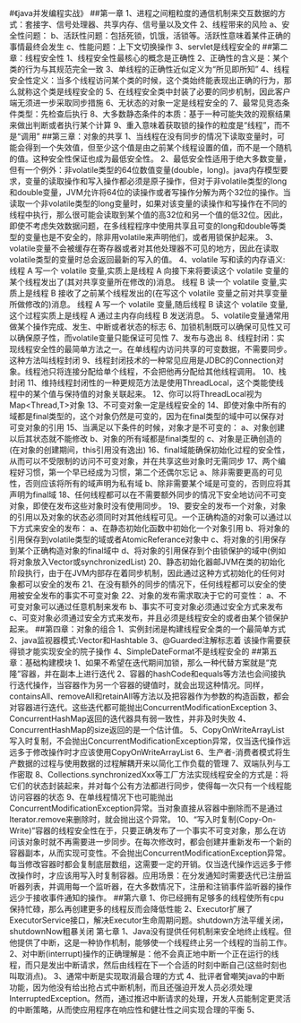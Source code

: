 #《java并发编程实战》
##第一章
    1、进程之间粗粒度的通信机制来交互数据的方式：套接字、信号处理器、共享内存、信号量以及文件
    2、线程带来的风险
 	    a、安全性问题：
 	    b、活跃性问题：包括死锁，饥饿，活锁等。活跃性意味着某件正确的事情最终会发生
 	    c、性能问题：上下文切换操作
    3、servlet是线程安全的
##第二章：线程安全性
    1、线程安全性最核心的概念是正确性
    2、正确性的含义是：某个类的行为与其规范完全一致
    3、单线程的正确性近似定义为“所见即所知”
    4、线程安全性定义：当多个线程访问某个类的时候，这个类始终能表现出正确的行为，那么就称这个类是线程安全的
    5、在线程安全类中封装了必要的同步机制，因此客户端无须进一步采取同步措施
    6、无状态的对象一定是线程安全的
    7、最常见竞态条件类型：先检查后执行
    8、大多数静态条件的本质：基于一种可能失效的观察结果来做出判断或者执行某个计算
    9、重入意味着获取锁的操作的粒度是“线程”，而不是“调用”
##第三章：对象的共享
    1、当线程在没有同步的情况下读取变量时，可能会得到一个失效值，但至少这个值是由之前某个线程设置的值，而不是一个随机的值。这种安全性保证也成为最低安全性。
    2、最低安全性适用于绝大多数变量，但有一个例外：非volatile类型的64位数值变量(double，long)。java内存模型要求，变量的读取操作和写入操作都必须是原子操作，但对于非volatile类型的long和double变量，JVM允许将64位的读操作或者写操作分解为两个32位的操作。当读取一个非volatile类型的long变量时，如果对该变量的读操作和写操作在不同的线程中执行，那么很可能会读取到某个值的高32位和另一个值的低32位。因此，即使不考虑失效数据问题，在多线程程序中使用共享且可变的long和double等类型的变量也是不安全的，除非用volatile来声明他们，或者用锁保护起来。
    3、volatile变量不会被缓存在寄存器或者对其他处理器不可见的地方，因此在读取volatile类型的变量时总会返回最新的写入的值。
    4、volatile 写和读的内存语义: 
    线程 A 写一个 volatile 变量,实质上是线程 A 向接下来将要读这个 volatile 变量的某个线程发出了(其对共享变量所在修改的)消息。 
    线程 B 读一个 volatile 变量,实质上是线程 B 接收了之前某个线程发出的(在写这个 volatile 变量之前对共享变量所做修改的)消息。
    线程 A 写一个 volatile 变量,随后线程 B 读这个 volatile 变量,这个过程实质上是线程 A 通过主内存向线程 B 发送消息。
    5、volatile变量通常用做某个操作完成、发生、中断或者状态的标志
    6、加锁机制既可以确保可见性又可以确保原子性，而volatile变量只能保证可见性
    7、发布与逸出
    8、线程封闭：实现线程安全性的最简单方法之一。在单线程内访问共享的可变数据，不需要同步。这种方法叫线程封闭
    9、线程封闭技术的一种常见应用是JDBC的Connection对象。线程池只将连接分配给单个线程，不会把他再分配给其他线程调用。
    10、栈封闭
    11、维持线程封闭性的一种更规范方法是使用ThreadLocal，这个类能使线程中的某个值与保持值的对象关联起来。
    12、你可以将ThreadLocal<T>视为Map<Thread,T>对象
    13、不可变对象一定是线程安全的
    14、即使对象中所有的域都是final类型的，这个对象仍然是可变的，因为在final类型的域中可以保存对可变对象的引用
    15、当满足以下条件的时候，对象才是不可变的：
        a、对象创建以后其状态就不能修改
        b、对象的所有域都是final类型的
        c、对象是正确创造的(在对象的创建期间，this引用没有逸出)
    16、final域能确保初始化过程的安全性，从而可以不受限制的访问不可变对象，并在共享这些对象时无需同步
    17、两个编程好习惯，第一个早已经成为习惯，第二个还偶尔忘记
        a、除非需要更高的可见性，否则应该将所有的域声明为私有域
        b、除非需要某个域是可变的，否则应将其声明为final域
    18、任何线程都可以在不需要额外同步的情况下安全地访问不可变对象，即使在发布这些对象时没有使用同步。
    19、要安全的发布一个对象，对象的引用以及对象的状态必须同时对其他线程可见。一个正确构造的对象可以通过以下方式来安全的发布：
        a、在静态初始化函数中初始化一个对象引用
        b、将对象的引用保存到volatile类型的域或者AtomicReferance对象中
        c、将对象的引用保存到某个正确构造对象的final域中
        d、将对象的引用保存到个由锁保护的域中(例如将对象放入Vector或synchronizedList)
    20、静态初始化器邮JVM在类的初始化阶段执行，由于在JVM内部存在着同步机制，因此通过这种方式初始化的任何对象都可以安全的发布
    21、在没有额外的同步的情况下，任何线程都可以安全的使用被安全发布的事实不可变对象
    22、对象的发布需求取决于它的可变性：
        a、不可变对象可以通过任意机制来发布
        b、事实不可变对象必须通过安全方式来发布
        c、可变对象必须通过安全方式来发布，并且必须是线程安全的或者由某个锁保护起来。
##第四章：对象的组合
    1、实例封闭是构建线程安全类的一个最简单方式
    2、java监视器模式:Vector和Hashtable
    3、@Guarded注解标志着 该操作需要获得锁才能实现安全的院子操作
    4、SimpleDateFormat不是线程安全的
##第五章：基础构建模块
    1、如果不希望在迭代期间加锁，那么一种代替方案就是“克隆”容器，并在副本上进行迭代
    2、容器的hashCode和equals等方法也会间接执行迭代操作，当容器作为另一个容器的键值时，就会出现这种情况。同样，containsAll、removeAll和retainAll等方法以及把容器作为参数的构造函数，都会对容器进行迭代。这些迭代都可能抛出ConcurrentModificationException
    3、ConcurrentHashMap返回的迭代器具有弱一致性，并非及时失败
    4、ConcurrentHashMap的size返回的是一个估计值。
    5、CopyOnWriteArrayList 写入时复制，不会抛出ConcurrentModificationException异常，仅当迭代操作远远多于修改操作时才应该使用CopyOnWriteArrayList
    6、生产者-消费者模式将生产数据的过程与使用数据的过程解耦开来以简化工作负载的管理
    7、双端队列与工作密取
    8、Collections.synchronizedXxx等工厂方法实现线程安全的方式是：将它们的状态封装起来，并对每个公有方法都进行同步，使得每一次只有一个线程能访问容器的状态
    9、在单线程情况下也可能抛出ConcurrentModificationException异常。当对象直接从容器中删除而不是通过Iterator.remove来删除时，就会抛出这个异常。
    10、“写入时复制(Copy-On-Write)”容器的线程安全性在于，只要正确发布了一个事实不可变对象，那么在访问该对象时就不再需要进一步同步。在每次修改时，都会创建并重新发布一个新的容器副本，从而实现可变性。不会抛出ConcurrentModificationException异常。每当修改容器时都会复制底层数组，这需要一定的开销。仅当迭代操作远远多于修改操作时，才应该用写入时复制容器。应用场景：在分发通知时需要迭代已注册监听器列表，并调用每一个监听器，在大多数情况下，注册和注销事件监听器的操作远少于接收事件通知的操作。
##第六章
    1、你已经拥有足够多的线程使所有cpu保持忙碌，那么再创建更多的线程反而会降低性能
    2、Executor扩展了ExecutorService接口，解决Executor生命周期问题。shutdown方法平缓关闭，shutdownNow粗暴关闭
    第七章
    1、Java没有提供任何机制来安全地终止线程。但他提供了中断，这是一种协作机制，能够使一个线程终止另一个线程的当前工作。
    2、对中断(interrupt)操作的正确理解是：他不会真正地中断一个正在运行的线程，而只是发出中断请求，然后由线程在下一个合适的时刻中断自己(这些时刻也叫取消点)。
    3、通常中断是实现取消最合理的方式
    4、批评者曾嘲笑java的中断功能，因为他没有给出抢占式中断机制，而且还强迫开发人员必须处理InterruptedException。然而，通过推迟中断请求的处理，开发人员能制定更灵活的中断策略，从而使应用程序在响应性和健壮性之间实现合理的平衡
    5、